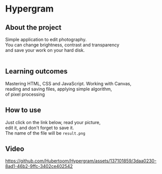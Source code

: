 # Hypergram

## About the project
Simple application to edit photography. <br/>
You can change brightness, contrast and transparency <br/>
and save your work on your hard disk.<br/>
<br/>

## Learning outcomes
Mastering HTML, CSS and JavaScript. Working with Canvas, <br/>
reading and saving files, applying simple algorithm, <br/>
of pixel processing

## How to use
Just click on the link below, read your picture, <br/>
edit it, and don't forget to save it. <br/>
The name of the file will be ```result.png```

## Video
https://github.com/Hubertoom/Hypergram/assets/137101859/3daa0230-8ad1-46b2-9ffc-3402ce402542

